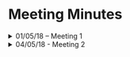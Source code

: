 # Meeting Minutes

<details><summary> 
01/05/18 – Meeting 1  
</summary>
<p>
 
 **Discussion:**
* Given basic design requirements 
  * No hierarchy - all content accessible on one page 
  * All key information visible at all times 
  * 'Bi-focal display' of one day's glucose levels, summaries of previous day's information and important info highlighted e.g. meals, hypos, exercist activites...
  * Ability to access summary data 
* Briefed on basic aims of the project
  * Demonstrate an app with a functional UI and as much of the outlined design as possible completed (not expected to fully finish within the time frame)
* Link to the full requirements spec and initial client design: [Client Design](https://danwells96.github.io/ARISES/client-design.html)

**Decisions:**
* Hold weekly meetings

**To Action (for next meeting):**
* Get access to Macs from IT
* Start learning the swift programming language
* Create a rough project timeline and plan
* Come up with specific design ideas to implement the requirements spec
</p>

</details>
<details><summary> 
04/05/18 - Meeting 2 
</summary>
<p>
 
**Actioned:** 
* Project timeline and plan produced 
* Mockup designs of an interpretation of the requirements spec created

**Discussion:**
* Bottom Half
  * Food/Exercise: Discussed whether we need a record of entered meals/exercise and how they would be entered in the first place, i.e. using text fields, selection from a series of pictures or in a pop-up
* Top Half (bi-focal display): 
  * Bifocal side bars should show dots indicating minimum, maximum and average blood glucose level for that day  
  * Discussed whether separating things into breakfast, lunch and dinner on both the graph and in the food domain (as in the client design) was a good idea given people don't necessarily have regular eating habits
* Should the architecture be a series of overlapping bubbles with no home state (as in the client design) or four squares which can be maximised and minimised

**Decisions:** 
* No need to separate based on breakfast, lunch and dinner
* Food/exercise to be entered without requiring a pop-up or expansion to minimise clicks
* A log of entered food and exercise is crucial
* To split development team into two groups: Rebecca and Ryan to work on bottom half, Dan and Xiaoyu to work on bi-focal display
* Decided to go for the 'overlapping bubbles' architecture for reasons of aesthetic and click minimisation
* The client to provide us with sample data to use in the bifocal display

**To Action:**
* Create the bubbles for the domain and make them come to the front if clicked on
* Familiarise ourselves with the XCode software and continue to learn swift
* Research how to create a bi-focal graph

</p>

### 09/05/18 - Meeting 3

**Actioned:**
* Basic floating bubbles created 
* Progress made towards bifocal display 

**Discussion:** 
* Whether floating bubbles or more conventual tab navigational system would be better. Advantages of tab system include user familiarity, more space being available for content in each window and a standard library of features to make coding easier. Advantages of floating bubbles include the ability to put status indicators in the corner, innovation and reduction in cognitive load for user
* How data should be entered to meals and exercise
* There should be some way to have stored favourite meals to save time on meal entry. Discussed how this should work (i.e. should it store all meals, or only selected ones)
* Should a food carousel be used for meal selection, where the user takes pictures of their meals and clicking on a button makes these pictures fan out in a wheel and vanish when one is selected

**Decisions:** 
* To create two prototype apps, one using tabs and the other using floating bubbles for direct comparison
* Wherever possible data entry should happen via picker menus (e.g. for times and duration)

**To Action:** 
* Create two different app layouts to compare 
* Add stand in text fields, buttons and tables to the different domains 
* Have the bi-focal graph plot data and start working on sidebands

### 16/05/18 - Meeting 4

**Actioned:**  
* Both tabs and floating bubbles concepts produced 
* All four sections filled with placeholder content
* Basic graph with skewed (but not functional) sidebands produced and demonstrated 

**Discussion:** 
* Which layout was more user friendly and allowed the most usable space
* Aesthetics, e.g. colour scheme
* How to input insulin doses - should it be assumed that the user follows the app's recommendation? Should insulin information be contained within the health sectoin
* How to display temporary basal rates (a continuous insulin injection supplied by a pump used by some diabetics)
* How information should be entered (e.g. sliders, keyboard or picker)

**Decisions:** 
* Original floating bubbles architecture chosen based on expert advice and prior investment into that concept
* Mac will be made available for use in Bob Spence's office 
* Colour scheme will avoid colours difficult for colour-blind users (e.g. red) since this is a common symptom of diabetes
* Exercise will be moved to top right to allow keyboard space 
* Insulin input/information will be on the graph instead of within the health section
* Decided against using sliders for data input since they have to be capped at a certain value and it is difficult to hit values precisely. Pickers, keypads and numpads to be used instead.
* A focus group will be scheduled in June 

**To Action:**
* Create time, duration and intensity pickers to allow meal and exercise entry
* Work on then displaying this information in a table
* Have the sidebands displaying low, average and high blood glucose levels on the bi-focal display

### 23/05/18 – Meeting 5 

**Actioned:** 
* Top and bottom half of the app merged to create a framework for the finished project
* The chosen 'floating bubbles' concept seperated out into a network of several connected views to speed up development in the long run
* The sidebands show the correct data (although are still not correctly skewed)
* Entered meals and exercise are displayed in their respective tables

**Discussion:**
* Should the user be able to see something like icons or lines to represent food and exercise on the bi-focal display so they can put information in context
* What sorts of animations should be added to various actions within the app to create a more fluid user experience
* How meals should be chosen from favourites
* How meals should be added from favourites
* What should the layout of the advice section look like

**Decisions:** 
* Dots should be used to represent meals and exercise on the bi-focal display
* Research into animations should be prioritised
* The star system was created where a meal is added/removed from favourites by selecting/deselecting the star on its row and then clicking on the star in the top right replaces a food log with a list of favourite meals. These meals can then be added to the daily log by clicking on them.

**To action:**
* Create a persistent storage relational database to store meal and exercise information
* Create and connect save and fetch functions to this database
* Fix the skew of the graph's sidebars
* Add animations on swiping through the days on the graph and bringing sections to the fore.
* Implement the favourites system described above

30/05/18 - Meeting 6

**Actioned:**
* Skew on the graph's sidebars fixed
* Meals and exercise can be stored and added from favourites using persistent storage and the star method discussed at the previous meeting
* Entering meals and exercise to the logs causes corresponding dots to appear at the right time on the bi-focal display
* Clicking on the dots triggers a pop-up with information about that event
* Glucose data on graph stored in and accessed from core data
* The stress and illness tags in the health section are now stored as entities in core data and turning them on and off records start and end time and based on that works out which days they were active for
* Days can be swiped through on the bi-focal as detailed in the requirements spec, and when in previous days today's information turns into a summary on the future bands
* Three different animation options were created for the bottom sections, but none of them look very good

**Discussion:** 
* Whether any of the tested animation options for bringing tiles to the fore were acceptable
* What the status indicators should contain 
* How insulin should be added - should it be added in the food section as it is normally taken with meals
* It may be technically infeasable within the time frame to make it able to take photos of meals since this feature can only be tested on an actual phone (rather than the standard simulation), so this is a more time consuming and difficult process
* How the user can check whether the nutritional information they entered is accurate and change it if not
* Dsicussed how trends should be shown in the health section

**Decisions:** 
* Deprioritse ability to take pictures of meals based on technical challenges
* The animations would be shown to the focus group and they would be asked their opinion
* Since there are many things to show on status indicators the user should be able to swipe through them
* Cells in the food section should be able to expand when selected to reveal nutritional information and an edit button

**To action:**
* Get basic status indicators working
* Make cells in the food section expand if selected
* Have a list of days accessable in the health section which can be filtered down to a certain number of days and filtered based on tags

06/06/18 - Meeting 7 (Focus group)

**Actioned:**
* Status indicator for food working
* In the health section the number of days shown in the table can be changed and they can be filtered based on tags
* Cells in the food section expand to show nutritional information and in the health section expand to show glucose information summaries and a view button, which if pressed takes you to that day on the bi-focal display.
* A favouriting system is operational in the healt hdomain.

Focus group minutes: [Focus Group Report](https://danwells96.github.io/ARISES/focus-group-report.html)

13/06/18 - Meeting 8

**Actioned:** 
* Settings
* Insulin
* Dots for insulin
* Change food days log on swipe
* Health days log day filters
* cosmetics for advice section
* Sections move up to make room for keyboard
* Food dots moves up
* Auto fil from favourites
* Date selection
*View in health

**Discussion:** 
* Handover
* Colour scheme
* Independent insulin adding

**Decisions:**
* documentation shoudl be sufficient for future work section etc., meet up to do a code review

